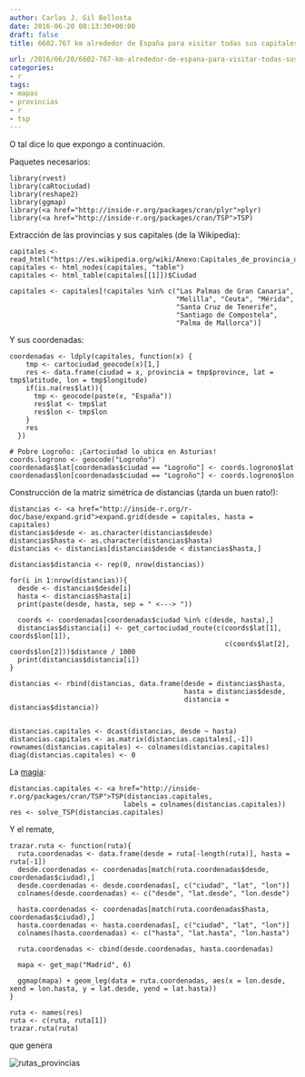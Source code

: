 ```yaml
---
author: Carlos J. Gil Bellosta
date: 2016-06-20 08:13:30+00:00
draft: false
title: 6602.767 km alrededor de España para visitar todas sus capitales de provincia

url: /2016/06/20/6602-767-km-alrededor-de-espana-para-visitar-todas-sus-capitales-de-provincia/
categories:
- r
tags:
- mapas
- provincias
- r
- tsp
---
```


O tal dice lo que expongo a continuación.

Paquetes necesarios:



    library(rvest)
    library(caRtociudad)
    library(reshape2)
    library(ggmap)
    library(<a href="http://inside-r.org/packages/cran/plyr">plyr)
    library(<a href="http://inside-r.org/packages/cran/TSP">TSP)



Extracción de las provincias y sus capitales (de la Wikipedia):



    capitales <- read_html("https://es.wikipedia.org/wiki/Anexo:Capitales_de_provincia_de_Espa%C3%B1a_por_poblaci%C3%B3n")
    capitales <- html_nodes(capitales, "table")
    capitales <- html_table(capitales[[1]])$Ciudad

    capitales <- capitales[!capitales %in% c("Las Palmas de Gran Canaria",
                                             "Melilla", "Ceuta", "Mérida",
                                             "Santa Cruz de Tenerife",
                                             "Santiago de Compostela",
                                             "Palma de Mallorca")]



Y sus coordenadas:



    coordenadas <- ldply(capitales, function(x) {
        tmp <- cartociudad_geocode(x)[1,]
        res <- data.frame(ciudad = x, provincia = tmp$province, lat = tmp$latitude, lon = tmp$longitude)
        if(is.na(res$lat)){
          tmp <- geocode(paste(x, "España"))
          res$lat <- tmp$lat
          res$lon <- tmp$lon
        }
        res
      })

    # Pobre Logroño: ¡Cartociudad lo ubica en Asturias!
    coords.logrono <- geocode("Logroño")
    coordenadas$lat[coordenadas$ciudad == "Logroño"] <- coords.logrono$lat
    coordenadas$lon[coordenadas$ciudad == "Logroño"] <- coords.logrono$lon



Construcción de la matriz simétrica de distancias (¡tarda un buen rato!):



    distancias <- <a href="http://inside-r.org/r-doc/base/expand.grid">expand.grid(desde = capitales, hasta = capitales)
    distancias$desde <- as.character(distancias$desde)
    distancias$hasta <- as.character(distancias$hasta)
    distancias <- distancias[distancias$desde < distancias$hasta,]

    distancias$distancia <- rep(0, nrow(distancias))

    for(i in 1:nrow(distancias)){
      desde <- distancias$desde[i]
      hasta <- distancias$hasta[i]
      print(paste(desde, hasta, sep = " <---> "))

      coords <- coordenadas[coordenadas$ciudad %in% c(desde, hasta),]
      distancias$distancia[i] <- get_cartociudad_route(c(coords$lat[1], coords$lon[1]),
                                                         c(coords$lat[2], coords$lon[2]))$distance / 1000
      print(distancias$distancia[i])
    }

    distancias <- rbind(distancias, data.frame(desde = distancias$hasta,
                                               hasta = distancias$desde,
                                               distancia = distancias$distancia))


    distancias.capitales <- dcast(distancias, desde ~ hasta)
    distancias.capitales <- as.matrix(distancias.capitales[,-1])
    rownames(distancias.capitales) <- colnames(distancias.capitales)
    diag(distancias.capitales) <- 0



La [magia](https://cran.r-project.org/web/packages/TSP/vignettes/TSP.pdf):



    distancias.capitales <- <a href="http://inside-r.org/packages/cran/TSP">TSP(distancias.capitales,
                                labels = colnames(distancias.capitales))
    res <- solve_TSP(distancias.capitales)



Y el remate,



    trazar.ruta <- function(ruta){
      ruta.coordenadas <- data.frame(desde = ruta[-length(ruta)], hasta = ruta[-1])
      desde.coordenadas <- coordenadas[match(ruta.coordenadas$desde, coordenadas$ciudad),]
      desde.coordenadas <- desde.coordenadas[, c("ciudad", "lat", "lon")]
      colnames(desde.coordenadas) <- c("desde", "lat.desde", "lon.desde")

      hasta.coordenadas <- coordenadas[match(ruta.coordenadas$hasta, coordenadas$ciudad),]
      hasta.coordenadas <- hasta.coordenadas[, c("ciudad", "lat", "lon")]
      colnames(hasta.coordenadas) <- c("hasta", "lat.hasta", "lon.hasta")

      ruta.coordenadas <- cbind(desde.coordenadas, hasta.coordenadas)

      mapa <- get_map("Madrid", 6)

      ggmap(mapa) + geom_leg(data = ruta.coordenadas, aes(x = lon.desde, xend = lon.hasta, y = lat.desde, yend = lat.hasta))
    }

    ruta <- names(res)
    ruta <- c(ruta, ruta[1])
    trazar.ruta(ruta)



que genera

![rutas_provincias](/wp-uploads/2016/06/rutas_provincias.png)

